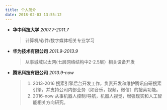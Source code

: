 ```yaml
---
title: 个人简介
date: 2018-02-03 13:55:12
---
```


- **华中科技大学** *2007.7-2011.7*
    > 计算机/软件/数字媒体相关专业学习

- **华为技术有限公司** *2011.9-2013.9*
    > 从事城域以太网(七层网络结构中2-2.5层）相关设备开发

- **腾讯科技有限公司** *2013.9-now*
    > 1. 2013-2016 搜索引擎后台开发工作，负责开发和维护腾讯自研搜索引擎，并支持公司内部业务（如音乐，视频，微信）的搜索功能。
    > 2. 2016-now 从事机器人控制/导航，机器人视觉，增强现实和人工智能相关方向研究。

